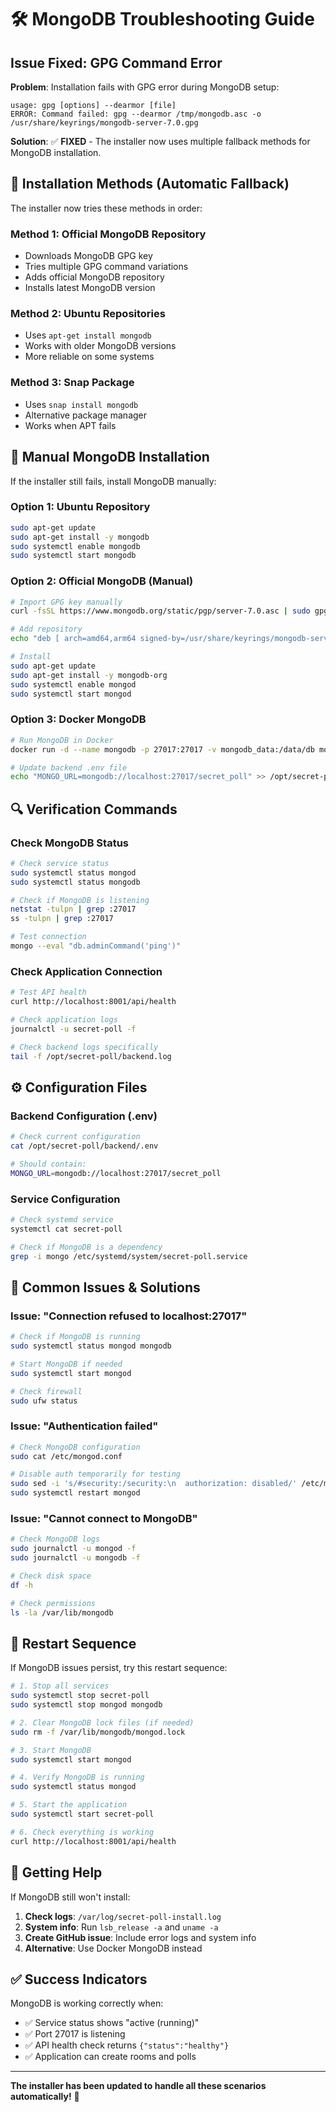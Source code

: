# 🛠️ MongoDB Troubleshooting Guide

## Issue Fixed: GPG Command Error

**Problem**: Installation fails with GPG error during MongoDB setup:
```
usage: gpg [options] --dearmor [file]
ERROR: Command failed: gpg --dearmor /tmp/mongodb.asc -o /usr/share/keyrings/mongodb-server-7.0.gpg
```

**Solution**: ✅ **FIXED** - The installer now uses multiple fallback methods for MongoDB installation.

## 🔄 Installation Methods (Automatic Fallback)

The installer now tries these methods in order:

### Method 1: Official MongoDB Repository
- Downloads MongoDB GPG key
- Tries multiple GPG command variations
- Adds official MongoDB repository
- Installs latest MongoDB version

### Method 2: Ubuntu Repositories
- Uses `apt-get install mongodb`
- Works with older MongoDB versions
- More reliable on some systems

### Method 3: Snap Package
- Uses `snap install mongodb`
- Alternative package manager
- Works when APT fails

## 🧪 Manual MongoDB Installation

If the installer still fails, install MongoDB manually:

### Option 1: Ubuntu Repository
```bash
sudo apt-get update
sudo apt-get install -y mongodb
sudo systemctl enable mongodb
sudo systemctl start mongodb
```

### Option 2: Official MongoDB (Manual)
```bash
# Import GPG key manually
curl -fsSL https://www.mongodb.org/static/pgp/server-7.0.asc | sudo gpg --dearmor -o /usr/share/keyrings/mongodb-server-7.0.gpg

# Add repository
echo "deb [ arch=amd64,arm64 signed-by=/usr/share/keyrings/mongodb-server-7.0.gpg ] https://repo.mongodb.org/apt/ubuntu $(lsb_release -cs)/mongodb-org/7.0 multiverse" | sudo tee /etc/apt/sources.list.d/mongodb-org-7.0.list

# Install
sudo apt-get update
sudo apt-get install -y mongodb-org
sudo systemctl enable mongod
sudo systemctl start mongod
```

### Option 3: Docker MongoDB
```bash
# Run MongoDB in Docker
docker run -d --name mongodb -p 27017:27017 -v mongodb_data:/data/db mongo:7.0

# Update backend .env file
echo "MONGO_URL=mongodb://localhost:27017/secret_poll" >> /opt/secret-poll/backend/.env
```

## 🔍 Verification Commands

### Check MongoDB Status
```bash
# Check service status
sudo systemctl status mongod
sudo systemctl status mongodb

# Check if MongoDB is listening
netstat -tulpn | grep :27017
ss -tulpn | grep :27017

# Test connection
mongo --eval "db.adminCommand('ping')"
```

### Check Application Connection
```bash
# Test API health
curl http://localhost:8001/api/health

# Check application logs
journalctl -u secret-poll -f

# Check backend logs specifically
tail -f /opt/secret-poll/backend.log
```

## ⚙️ Configuration Files

### Backend Configuration (.env)
```bash
# Check current configuration
cat /opt/secret-poll/backend/.env

# Should contain:
MONGO_URL=mongodb://localhost:27017/secret_poll
```

### Service Configuration
```bash
# Check systemd service
systemctl cat secret-poll

# Check if MongoDB is a dependency
grep -i mongo /etc/systemd/system/secret-poll.service
```

## 🚨 Common Issues & Solutions

### Issue: "Connection refused to localhost:27017"
```bash
# Check if MongoDB is running
sudo systemctl status mongod mongodb

# Start MongoDB if needed
sudo systemctl start mongod

# Check firewall
sudo ufw status
```

### Issue: "Authentication failed"
```bash
# Check MongoDB configuration
sudo cat /etc/mongod.conf

# Disable auth temporarily for testing
sudo sed -i 's/#security:/security:\n  authorization: disabled/' /etc/mongod.conf
sudo systemctl restart mongod
```

### Issue: "Cannot connect to MongoDB"
```bash
# Check MongoDB logs
sudo journalctl -u mongod -f
sudo journalctl -u mongodb -f

# Check disk space
df -h

# Check permissions
ls -la /var/lib/mongodb
```

## 🔄 Restart Sequence

If MongoDB issues persist, try this restart sequence:

```bash
# 1. Stop all services
sudo systemctl stop secret-poll
sudo systemctl stop mongod mongodb

# 2. Clear MongoDB lock files (if needed)
sudo rm -f /var/lib/mongodb/mongod.lock

# 3. Start MongoDB
sudo systemctl start mongod

# 4. Verify MongoDB is running
sudo systemctl status mongod

# 5. Start the application
sudo systemctl start secret-poll

# 6. Check everything is working
curl http://localhost:8001/api/health
```

## 📧 Getting Help

If MongoDB still won't install:

1. **Check logs**: `/var/log/secret-poll-install.log`
2. **System info**: Run `lsb_release -a` and `uname -a`
3. **Create GitHub issue**: Include error logs and system info
4. **Alternative**: Use Docker MongoDB instead

## ✅ Success Indicators

MongoDB is working correctly when:
- ✅ Service status shows "active (running)"
- ✅ Port 27017 is listening
- ✅ API health check returns `{"status":"healthy"}`
- ✅ Application can create rooms and polls

---

**The installer has been updated to handle all these scenarios automatically!** 🎉